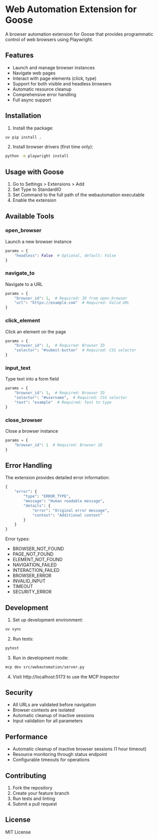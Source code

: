 # Web Automation Extension for Goose

A browser automation extension for Goose that provides programmatic control of web browsers using Playwright.

## Features

- Launch and manage browser instances
- Navigate web pages
- Interact with page elements (click, type)
- Support for both visible and headless browsers
- Automatic resource cleanup
- Comprehensive error handling
- Full async support

## Installation

1. Install the package:
```bash
uv pip install .
```

2. Install browser drivers (first time only):
```bash
python -m playwright install
```

## Usage with Goose

1. Go to Settings > Extensions > Add
2. Set Type to StandardIO
3. Set Command to the full path of the webautomation executable
4. Enable the extension

## Available Tools

### open_browser
Launch a new browser instance
```python
params = {
    "headless": False  # Optional, default: False
}
```

### navigate_to
Navigate to a URL
```python
params = {
    "browser_id": 1,  # Required: ID from open_browser
    "url": "https://example.com"  # Required: Valid URL
}
```

### click_element
Click an element on the page
```python
params = {
    "browser_id": 1,  # Required: Browser ID
    "selector": "#submit-button"  # Required: CSS selector
}
```

### input_text
Type text into a form field
```python
params = {
    "browser_id": 1,  # Required: Browser ID
    "selector": "#username",  # Required: CSS selector
    "text": "example"  # Required: Text to type
}
```

### close_browser
Close a browser instance
```python
params = {
    "browser_id": 1  # Required: Browser ID
}
```

## Error Handling

The extension provides detailed error information:

```python
{
    "error": {
        "type": "ERROR_TYPE",
        "message": "Human readable message",
        "details": {
            "error": "Original error message",
            "context": "Additional context"
        }
    }
}
```

Error types:
- BROWSER_NOT_FOUND
- PAGE_NOT_FOUND
- ELEMENT_NOT_FOUND
- NAVIGATION_FAILED
- INTERACTION_FAILED
- BROWSER_ERROR
- INVALID_INPUT
- TIMEOUT
- SECURITY_ERROR

## Development

1. Set up development environment:
```bash
uv sync
```

2. Run tests:
```bash
pytest
```

3. Run in development mode:
```bash
mcp dev src/webautomation/server.py
```

4. Visit http://localhost:5173 to use the MCP Inspector

## Security

- All URLs are validated before navigation
- Browser contexts are isolated
- Automatic cleanup of inactive sessions
- Input validation for all parameters

## Performance

- Automatic cleanup of inactive browser sessions (1 hour timeout)
- Resource monitoring through status endpoint
- Configurable timeouts for operations

## Contributing

1. Fork the repository
2. Create your feature branch
3. Run tests and linting
4. Submit a pull request

## License

MIT License